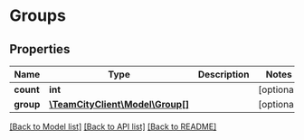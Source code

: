 # Groups

## Properties
Name | Type | Description | Notes
------------ | ------------- | ------------- | -------------
**count** | **int** |  | [optional] 
**group** | [**\TeamCityClient\Model\Group[]**](Group.md) |  | [optional] 

[[Back to Model list]](../README.md#documentation-for-models) [[Back to API list]](../README.md#documentation-for-api-endpoints) [[Back to README]](../README.md)


